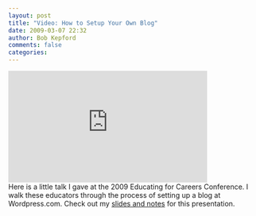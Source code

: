 ```yaml
---
layout: post
title: "Video: How to Setup Your Own Blog"
date: 2009-03-07 22:32
author: Bob Kepford
comments: false
categories:
---
```


<p><iframe src="http://player.vimeo.com/video/3507725" width="400" height="225" frameborder="0"></iframe><br>
Here is a little talk I gave at the 2009 Educating for Careers Conference. I walk these educators through the process of setting up a blog at Wordpress.com. Check out my <a href="http://bobkepford.com/blog/2009/02/20/how-set-your-own-blog">slides and notes</a> for this presentation.</p>
